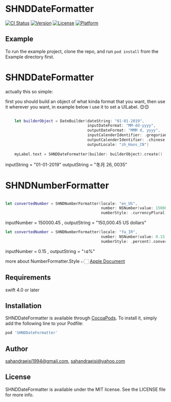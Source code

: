 # SHNDDateFormatter

[![CI Status](https://img.shields.io/travis/sahandraeisi1994@gmail.com/SHNDDateFormatter.svg?style=flat)](https://travis-ci.org/sahandraeisi1994@gmail.com/SHNDDateFormatter)
[![Version](https://img.shields.io/cocoapods/v/SHNDDateFormatter.svg?style=flat)](https://cocoapods.org/pods/SHNDDateFormatter)
[![License](https://img.shields.io/cocoapods/l/SHNDDateFormatter.svg?style=flat)](https://cocoapods.org/pods/SHNDDateFormatter)
[![Platform](https://img.shields.io/cocoapods/p/SHNDDateFormatter.svg?style=flat)](https://cocoapods.org/pods/SHNDDateFormatter)

## Example

To run the example project, clone the repo, and run `pod install` from the Example directory first.

# SHNDDateFormatter

actually this so simple:

first you should build an object of what kinda format that you want, then use it wherever you want,
in example below i use it to set a UILabel. 😊😊

```Swift
    
    let builderObject = DateBuilder(dateString: "01-01-2019",
                                    inputDateFormat: "MM-dd-yyyy",
                                    outputDateFormat: "MMM d, yyyy",
                                    inputCalenderIdentifier: .gregorian,
                                    outputCalenderIdentifier: .chinese,
                                    outputLocale: "zh_Hans_CN")
    
    myLabel.text = SHNDDateFormatter(builder: builderObject).create()
```

inputString = "01-01-2019"                       outputString = "冬月 26, 0035"

# SHNDNumberFormatter

```Swift

let convertedNumber = SHNDNumberFormatter(locale: "en_US",
                                          number: NSNumber(value: 150000.45),
                                          numberStyle: .currencyPlural).convertValue()
```
inputNumber = 150000.45 ,
outputString = "150,000.45 US dollars"


```Swift
let convertedNumber = SHNDNumberFormatter(locale: "fa_IR",
                                          number: NSNumber(value: 0.15),
                                          numberStyle: .percent).convertValue()
```
inputNumber = 0.15 ,
outputString = "۱۵%"


more about NumberFormatter.Style 👉🏻 [Apple Document](https://developer.apple.com/documentation/foundation/numberformatter/style)


## Requirements
swift 4.0 or later
## Installation

SHNDDateFormatter is available through [CocoaPods](https://cocoapods.org). To install
it, simply add the following line to your Podfile:

```ruby
pod 'SHNDDateFormatter'
```

## Author

sahandraeisi1994@gmail.com, sahandraeisi@yahoo.com

## License

SHNDDateFormatter is available under the MIT license. See the LICENSE file for more info.

